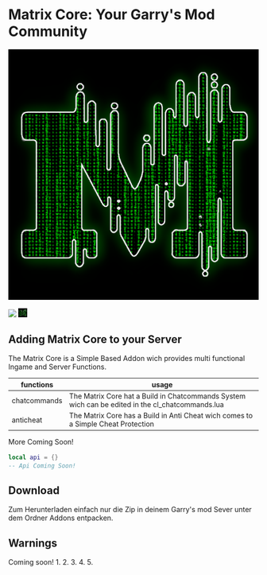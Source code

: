 # Matrix Core: Your Garry's Mod Community
![Matrix Logo](.img/Matrix.png)

[<img src="https://github.com/sciencepal/sciencepal/blob/master/assets/discord-round.svg" width="3.5%"/>](https://discord.gg/4Ysaw7YWeA)
[<img src=".img/Matrix.png" width="3.5%"/>]([https://discord.gg/4Ysaw7YWeA](https://star-evolved-v2.noclip.me/))

## Adding Matrix Core to your Server

The Matrix Core is a Simple Based Addon wich provides multi functional Ingame and Server Functions.

| functions   | usage                                                                                                        |
|-------------|--------------------------------------------------------------------------------------------------------------|
| chatcommands| The Matrix Core hat a Build in Chatcommands System wich can be edited in the cl_chatcommands.lua             |
| anticheat   | The Matrix Core has a Build in Anti Cheat wich comes to a Simple Cheat Protection                            |

More Coming Soon!

```lua
local api = {}
-- Api Coming Soon!
```

## Download

Zum Herunterladen einfach nur die Zip in deinem Garry's mod Sever unter dem Ordner Addons entpacken.

## Warnings
Coming soon!
1. 
2. 
3. 
4. 
5. 
